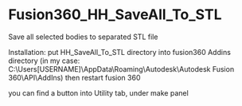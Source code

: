# Fusion360_HH_SaveAll_To_STL
 Save all selected bodies to separated STL file

Installation:
 put HH_SaveAll_To_STL directory into fusion360 Addins directory (in my case: C:\Users\[USERNAME]\AppData\Roaming\Autodesk\Autodesk Fusion 360\API\AddIns)
 then restart fusion 360
 
 you can find a button into Utility tab, under make panel
